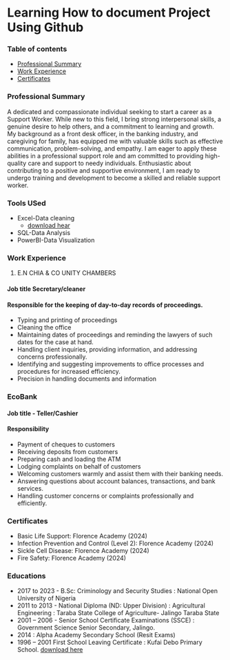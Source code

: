 # Learning How to document Project Using Github

### Table of contents

- [Professional Summary](#professional-summary)
- [Work Experience](#work-experience)
- [Certificates](#certificates) 

### Professional Summary
A dedicated and compassionate individual seeking to start a career as a Support Worker. While new to this field, I bring strong interpersonal skills, a genuine desire to help others, and a commitment to learning and growth. My background as a front desk officer, in the banking industry, and caregiving for family, has equipped me with valuable skills such as effective communication, problem-solving, and empathy. I am eager to apply these abilities in a professional support role and am committed to providing high-quality care and support to needy individuals. Enthusiastic about contributing to a positive and supportive environment, I am ready to undergo training and development to become a skilled and reliable support worker.

### Tools USed

- Excel-Data cleaning
  - [download hear](https://microsoft.com)
- SQL-Data Analysis
- PowerBI-Data Visualization

### Work Experience
1. E.N CHIA & CO UNITY CHAMBERS

#### Job title	Secretary/cleaner	
#### Responsible for the keeping of day-to-day records of proceedings.

- 	Typing and printing of proceedings
- 	Cleaning the office
- 	Maintaining dates of proceedings and reminding the lawyers of such dates for the case at hand.
- 	Handling client inquiries, providing information, and addressing concerns professionally.
- 	Identifying and suggesting improvements to office processes and procedures for increased efficiency.
- 	Precision in handling documents and information

### EcoBank

#### Job title - Teller/Cashier
#### Responsibility

- Payment of cheques to customers
- Receiving deposits from customers
- Preparing cash and loading the ATM
- Lodging complaints on behalf of  customers
- Welcoming customers warmly and assist them with their banking needs.
- Answering questions about account balances, transactions, and bank services.
- Handling customer concerns or complaints professionally and efficiently.

### Certificates
- Basic Life Support: Florence Academy (2024)
- Infection Prevention and Control (Level 2): Florence Academy (2024)
- Sickle Cell Disease: Florence Academy (2024)
- Fire Safety: Florence Academy (2024)
### Educations
- 2017 to 2023 - B.Sc: Criminology and Security Studies : National Open University of Nigeria
- 2011 to 2013 - 	National Diploma (ND: Upper Division) : Agricultural Engineering : Taraba State College of Agriculture- Jalingo Taraba State
- 2001 – 2006 - 	Senior School Certificate Examinations (SSCE) : Government Science Senior Secondary, Jalingo.
- 2014	:	Alpha Academy Secondary School (Resit Exams)
- 1996 – 2001	First School Leaving Certificate : Kufai Debo Primary School.
  [download here](coffeeOrdersData.xlsx)






